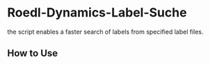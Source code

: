 # Roedl-Dynamics-Label-Suche
the script enables a faster search of labels from specified label files.

<h2> How to Use </h2> 
